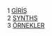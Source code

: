 1 [GİRİŞ](https://github.com/nazimege/sonicpigroup6/blob/develop/Giri%C5%9F.pdf)  
2 [SYNTHS](https://github.com/nazimege/sonicpigroup6/blob/develop/synts.pdf)  
3 [ÖRNEKLER](https://github.com/nazimege/sonicpigroup6/blob/develop/%C3%B6rnekler.pdf)

